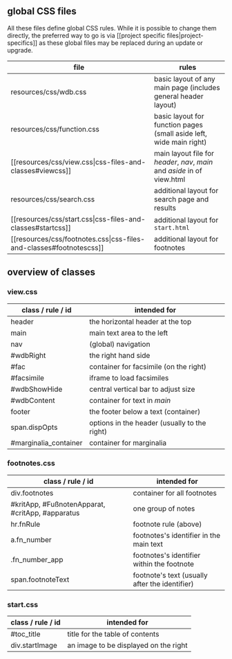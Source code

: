 ## global CSS files

All these files define global CSS rules. While it is possible to change them
directly, the preferred way to go is via
[[project specific files|project-specifics]] as these global files may be
replaced during an update or upgrade.

|file|rules|
|--|--|
|resources/css/wdb.css|basic layout of any main page (includes general header layout)|
|resources/css/function.css| basic layout for function pages (small aside left, wide main right)|
|[[resources/css/view.css\|css-files-and-classes#viewcss]]| main layout file for _header_, _nav_, _main_ and _aside_ in of view.html|
|resources/css/search.css|additional layout for search page and results|
|[[resources/css/start.css\|css-files-and-classes#startcss]]| additional layout for `start.html`|
|[[resources/css/footnotes.css\|css-files-and-classes#footnotescss]]| additional layout for footnotes|

## overview of classes
### view.css
|class / rule / id|intended for|
|--|--|
|header|the horizontal header at the top|
|main|main text area to the left|
|nav|(global) navigation|
|#wdbRight|the right hand side|
|#fac|container for facsimile (on the right)|
|#facsimile|iframe to load facsimiles|
|#wdbShowHide|central vertical bar to adjust size|
|#wdbContent|container for text in _main_|
|footer|the footer below a text (container)|
|span.dispOpts|options in the header (usually to the right)|
|#marginalia_container|container for marginalia|

### footnotes.css
|class / rule / id|intended for|
|--|--|
|div.footnotes|container for all footnotes|
|#kritApp, #FußnotenApparat, #critApp, #apparatus|one group of notes|
|hr.fnRule|footnote rule (above)|
|a.fn_number|footnotes's identifier in the main text| 
|.fn_number_app|footnotes's identifier within the footnote|
|span.footnoteText|footnote's text (usually after the identifier)|


### start.css
|class / rule / id|intended for|
|--|--|
|#toc_title|title for the table of contents|
|div.startImage|an image to be displayed on the right|
